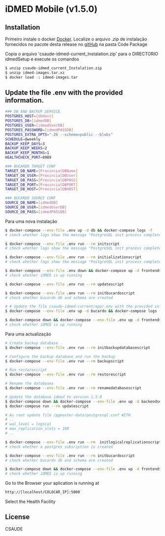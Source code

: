# iDMED Mobile (v1.5.0)

## Installation

Primeiro instale o docker [Docker](https://docs.docker.com/get-started/.).
Localize o arquivo .zip de instalação fornecidos no pacote desta release no [gitHub]() na pasta Code Package

Copia o arquivo 'csaude-idmed-current_Instalation.zip' para o DIRECTORIO idmedSetup e execute os comandos

```sh
$ unzip csaude-idmed_current_Instalation.zip
$ unzip idmed-images.tar.xz
$ docker load -i idmed-images.tar
```

## Update the file .env with the provided information.

```sh
### DB AND BACKUP SERVICE
POSTGRES_HOST=[dbHost]
POSTGRES_DB=[idmedDB]
POSTGRES_USER=[idmedUserDB]
POSTGRES_PASSWORD=[idmedPASSDB]
POSTGRES_EXTRA_OPTS="-Z6 --schema=public --blobs"
SCHEDULE=@weekly
BACKUP_KEEP_DAYS=3
BACKUP_KEEP_WEEKS=2
BACKUP_KEEP_MONTHS=1
HEALTHCHECK_PORT=8989

### BUCARDO TARGET CONF
TARGET_DB_NAME=[ProvincialDBName]
TARGET_DB_USER=[ProvincialDBUser]
TARGET_DB_PASS=[ProvincialDBPASS]
TARGET_DB_PORT=[ProvincialDBPORT]
TARGET_DB_HOST=[ProvincialDBHOST]

### BUCARDO SOURCE CONF
SOURCE_DB_NAME=[idmedDB]
SOURCE_DB_USER=[idmedUserDB]
SOURCE_DB_PASS=[idmedPASSDB]
```
Para uma nova instalação

```sh
$ docker-compose --env-file .env up -d db && docker-compose logs -f
# check whether logs show the message "PostgreSQL init process complete; ready for start up."

$ docker-compose --env-file .env run --rm initscript
# check whether logs show the message "PostgreSQL init process complete; ready for start up."

$ docker-compose --env-file .env run --rm initializationscript
# check whether logs show the message "PostgreSQL init process complete; ready for start up."

$ docker-compose --env-file .env down && docker-compose up -d frontendserver && docker-compose logs -f
# check whether iDMED is up running

$ docker-compose --env-file .env run --rm updatescript

$ docker-compose --env-file .env run --rm initbucardoscript
# check whether bucardo db and schema are created

# # Update the file csaude-idmed-current/app/.env with the provided information.
$ docker-compose --env-file .env up -d bucardo && docker-compose logs -f

$ docker-compose down && docker-compose --env-file .env up -d frontendserver bucardo && docker-compose logs -f
# check whether iDMED is up running
```

Para uma actualização
```sh
# Create backup database
$ docker-compose --env-file .env run --rm initbackupdatabasescript

# Configure the backup database and run the backup
$ docker-compose --env-file .env run --rm backupscript

# Run restorescript
$ docker-compose --env-file .env run --rm restorescript

# Rename the databases
$ docker-compose --env-file .env run --rm renamedatabasescript

# Update the database idmed to version 1.5.0
$ docker-compose down && docker-compose --env-file .env up -d backendserver && docker-compose logs -f
$ docker-compose run --rm updatescript

# As root update file /pgmaster-data/postgresql.conf WITH
# ..
# wal_level = logical
# max_replication_slots = 100
# ..

$ docker-compose --env-file .env run --rm  initlogicalreplicationscript
# check whether a postgres subsription is created

$ docker-compose --env-file .env run --rm initbucardoscript
# check whether bucardo db and schema are created

$ docker-compose down && docker-compose --env-file .env up -d frontendserver bucardo && docker-compose logs -f
# check whether iDMED is up running
```

Go to the Browser your aplication is running at
```sh
http://[localhost/COLOCAR_IP]:5000
```
Select the Health Facility

## License
CSAUDE
